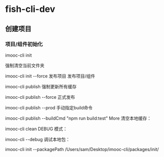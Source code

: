 # fish-cli-dev
## 创建项目
### 项目/组件初始化
imooc-cli init 

强制清空当前文件夹

imooc-cli init --force
发布项目
发布项目/组件

imooc-cli publish
强制更新所有缓存

imooc-cli publish --force
正式发布

imooc-cli publish --prod
手动指定build命令

imooc-cli publish --buildCmd "npm run build:test"
More
清空本地缓存：

imooc-cli clean
DEBUG 模式：

imooc-cli --debug
调试本地包：

imooc-cli init --packagePath /Users/sam/Desktop/imooc-cli/packages/init/
